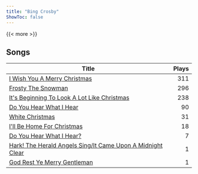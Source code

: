 ```yaml
---
title: "Bing Crosby"
ShowToc: false
---
```


{{< more >}}

## Songs
Title | Plays 
----- | -----: 
[I Wish You A Merry Christmas](/songs/i-wish-you-a-merry-christmas) | 311
[Frosty The Snowman](/songs/frosty-the-snowman) | 296
[It's Beginning To Look A Lot Like Christmas](/songs/its-beginning-to-look-a-lot-like-christmas) | 238
[Do You Hear What I Hear](/songs/do-you-hear-what-i-hear) | 90
[White Christmas](/songs/white-christmas) | 31
[I'll Be Home For Christmas](/songs/ill-be-home-for-christmas) | 18
[Do You Hear What I Hear?](/songs/do-you-hear-what-i-hear) | 7
[Hark! The Herald Angels Sing/It Came Upon A Midnight Clear](/songs/hark-the-herald-angels-singit-came-upon-a-midnight-clear) | 1
[God Rest Ye Merry Gentleman](/songs/god-rest-ye-merry-gentleman) | 1

